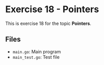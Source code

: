 # Exercise 18 - Pointers

This is exercise 18 for the topic **Pointers**.

## Files
- `main.go`: Main program
- `main_test.go`: Test file
